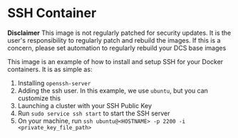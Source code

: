 # SSH Container

**Disclaimer** This image is not regularly patched for security updates. It is the user's responsibility to regularly patch and rebuild the images. If this is a concern, please set automation to regularly rebuild your DCS base images

This image is an example of how to install and setup SSH for your Docker containers.
It is as simple as:
1. Installing `openssh-server`
1. Adding the ssh user. In this example, we use `ubuntu`, but you can customize this
1. Launching a cluster with your SSH Public Key
1. Run `sudo service ssh start` to start the SSH server
1. On your machine, run `ssh ubuntu@<HOSTNAME> -p 2200 -i <private_key_file_path>`

